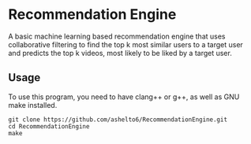 # Recommendation Engine
A basic machine learning based recommendation engine that uses collaborative filtering to find the top k most similar users to a target user and predicts the top k videos, most likely to be liked by a target user.

## **Usage**
To use this program, you need to have clang++ or g++, as well as GNU make installed.

```
git clone https://github.com/ashelto6/RecommendationEngine.git
cd RecommendationEngine
make
```
